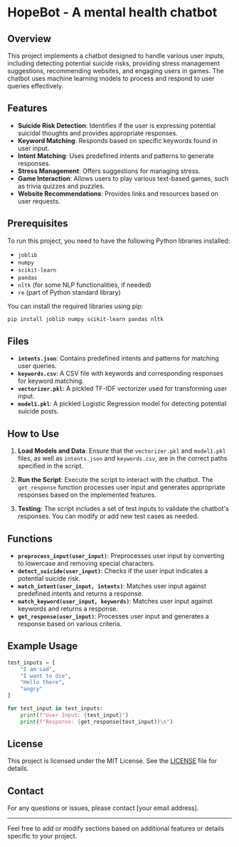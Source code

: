 
# HopeBot - A mental health chatbot 

## Overview

This project implements a chatbot designed to handle various user inputs, including detecting potential suicide risks, providing stress management suggestions, recommending websites, and engaging users in games. The chatbot uses machine learning models to process and respond to user queries effectively.

## Features

- **Suicide Risk Detection**: Identifies if the user is expressing potential suicidal thoughts and provides appropriate responses.
- **Keyword Matching**: Responds based on specific keywords found in user input.
- **Intent Matching**: Uses predefined intents and patterns to generate responses.
- **Stress Management**: Offers suggestions for managing stress.
- **Game Interaction**: Allows users to play various text-based games, such as trivia quizzes and puzzles.
- **Website Recommendations**: Provides links and resources based on user requests.

## Prerequisites

To run this project, you need to have the following Python libraries installed:

- `joblib`
- `numpy`
- `scikit-learn`
- `pandas`
- `nltk` (for some NLP functionalities, if needed)
- `re` (part of Python standard library)

You can install the required libraries using pip:

```bash
pip install joblib numpy scikit-learn pandas nltk
```

## Files

- **`intents.json`**: Contains predefined intents and patterns for matching user queries.
- **`keywords.csv`**: A CSV file with keywords and corresponding responses for keyword matching.
- **`vectorizer.pkl`**: A pickled TF-IDF vectorizer used for transforming user input.
- **`model1.pkl`**: A pickled Logistic Regression model for detecting potential suicide posts.

## How to Use

1. **Load Models and Data**:
   Ensure that the `vectorizer.pkl` and `model1.pkl` files, as well as `intents.json` and `keywords.csv`, are in the correct paths specified in the script.

2. **Run the Script**:
   Execute the script to interact with the chatbot. The `get_response` function processes user input and generates appropriate responses based on the implemented features.

3. **Testing**:
   The script includes a set of test inputs to validate the chatbot's responses. You can modify or add new test cases as needed.

## Functions

- **`preprocess_input(user_input)`**: Preprocesses user input by converting to lowercase and removing special characters.
- **`detect_suicide(user_input)`**: Checks if the user input indicates a potential suicide risk.
- **`match_intent(user_input, intents)`**: Matches user input against predefined intents and returns a response.
- **`match_keyword(user_input, keywords)`**: Matches user input against keywords and returns a response.
- **`get_response(user_input)`**: Processes user input and generates a response based on various criteria.

## Example Usage

```python
test_inputs = [
    "I am sad",
    "I want to die",
    "Hello there",
    "angry"
]

for test_input in test_inputs:
    print(f"User Input: {test_input}")
    print(f"Response: {get_response(test_input)}\n")
```

## License

This project is licensed under the MIT License. See the [LICENSE](LICENSE) file for details.

## Contact

For any questions or issues, please contact [your email address].

---

Feel free to add or modify sections based on additional features or details specific to your project.
